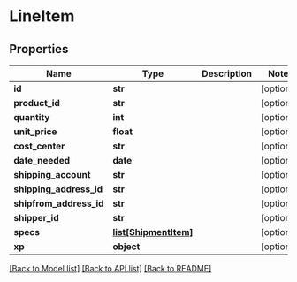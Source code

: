# LineItem

## Properties
Name | Type | Description | Notes
------------ | ------------- | ------------- | -------------
**id** | **str** |  | [optional] 
**product_id** | **str** |  | [optional] 
**quantity** | **int** |  | [optional] 
**unit_price** | **float** |  | [optional] 
**cost_center** | **str** |  | [optional] 
**date_needed** | **date** |  | [optional] 
**shipping_account** | **str** |  | [optional] 
**shipping_address_id** | **str** |  | [optional] 
**shipfrom_address_id** | **str** |  | [optional] 
**shipper_id** | **str** |  | [optional] 
**specs** | [**list[ShipmentItem]**](ShipmentItem.md) |  | [optional] 
**xp** | **object** |  | [optional] 

[[Back to Model list]](../README.md#documentation-for-models) [[Back to API list]](../README.md#documentation-for-api-endpoints) [[Back to README]](../README.md)


